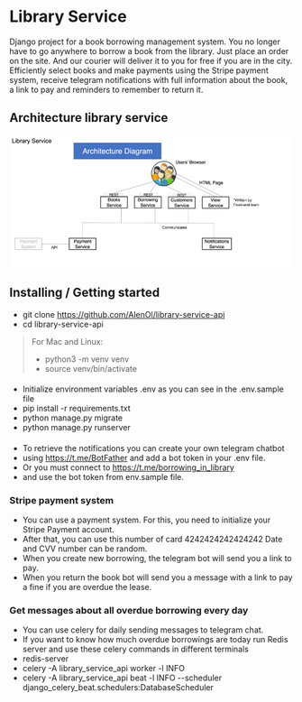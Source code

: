 # Library Service

Django project for a book borrowing management system. 
You no longer have to go anywhere to borrow a book from the library. 
Just place an order on the site. And our courier will deliver it to you for free 
if you are in the city. 
Efficiently select books and make payments using the Stripe payment system, 
receive telegram notifications with full information about the book, 
a link to pay and reminders to remember to return it.

## Architecture library service

![Architecture](architecture_library_api_service.png)


## Installing / Getting started
* git clone https://github.com/AlenOl/library-service-api
* cd library-service-api

> For Mac and Linux:
> * python3 -m venv venv
> * source venv/bin/activate

####
* Initialize environment variables .env as you can see in the .env.sample file
* pip install -r requirements.txt
* python manage.py migrate
* python manage.py runserver
####
* To retrieve the notifications you can create your own telegram chatbot 
* using https://t.me/BotFather and add a bot token in your .env file. 
* Or you must connect to https://t.me/borrowing_in_library 
* and use the bot token from env.sample file.
### Stripe payment system
* You can use a payment system. For this, you need to initialize 
your Stripe Payment account. 
* After that, you can use this number of card 4242424242424242 Date and CVV number can be random. 
* When you create new borrowing, the telegram bot will send you a link to pay. 
* When you return the book bot will send you a message with a link to pay a fine if you are overdue the lease.
### Get messages about  all overdue borrowing every day
* You can use celery for daily sending messages to telegram chat.  
* If you want to know how much overdue borrowings are today run Redis server and use these celery commands in different terminals
* redis-server
* celery -A library_service_api worker -l INFO
* celery -A library_service_api beat -l INFO --scheduler django_celery_beat.schedulers:DatabaseScheduler
